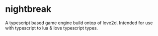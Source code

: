 # nightbreak
A typescript based game engine build ontop of love2d.
Intended for use with typescript to lua & love typescript types.
